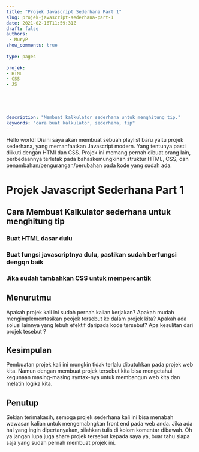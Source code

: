 ```yaml
---
title: "Projek Javascript Sederhana Part 1"
slug: projek-javascript-sederhana-part-1
date: 2021-02-16T11:59:31Z
draft: false 
authors:
 - MuryP
show_comments: true 
 
type: pages 
 
projek: 
- HTML
- CSS
- JS


 
 
 
description: "Membuat kalkulator sederhana untuk menghitung tip." 
keywords: "cara buat kalkulator, sederhana, tip" 
--- 
```

Hello world!
Disini saya akan membuat sebuah playlist baru yaitu projek sederhana, yang memanfaatkan Javascript modern. Yang tentunya pasti diikuti dengan HTMl dan CSS. Projek ini memang pernah dibuat orang lain, perbedaannya terletak pada bahaskemungkinan struktur HTML, CSS, dan penambahan/pengurangan/perubahan pada kode yang sudah ada.

# Projek Javascript Sederhana Part 1 

## Cara Membuat Kalkulator sederhana untuk menghitung tip 

### Buat HTML dasar dulu

### Buat fungsi javascriptnya dulu, pastikan sudah berfungsi dengqn baik 

### Jika sudah tambahkan CSS untuk mempercantik 


## Menurutmu 
Apakah projek kali ini sudah pernah kalian kerjakan? Apakah mudah mengimplementasikan peojek tersebut ke dalam projek kita? Apakah ada solusi lainnya yang lebuh efektif daripada kode tersebut? Apa kesulitan dari projek tesebut ?


## Kesimpulan 
Pembuatan projek kali ini mungkin tidak terlalu dibutuhkan pada projek web kita. Namun dengan membuat projek tersebut kita bisa mengetahui kegunaan masing-masing syntax-nya untuk membangun web kita dan melatih logika kita. 

## Penutup 
Sekian terimakasih, semoga projek sederhana kali ini bisa menabah wawasan kalian untuk mengemabngkan front end pada web anda. Jika ada hal yang ingin dipertanyakan, silahkan tulis di kolom komentar dibawah. Oh ya jangan lupa juga share projek tersebut kepada saya ya, buar tahu siapa saja yang sudah pernah membuat projek ini.